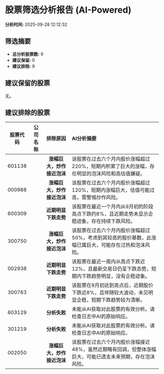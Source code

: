 # 股票筛选分析报告 (AI-Powered)

**分析时间:** 2025-09-28 12:12:32

## 筛选摘要

- **总分析股票数:** 9
- **建议保留:** 0
- **建议排除:** 9

## 建议保留的股票

无。


## 建议排除的股票

| 股票代码 | 公司名称 | 排除原因 | AI分析摘要 |
|:---:|:---:|:---:|:---|
| 601138 |  | **涨幅巨大，炒作接近泡沫** | 该股票在过去六个月内股价涨幅超过220%，短期内积累了巨大的涨幅，存在明显的泡沫风险和高估值嫌疑。 |
| 000988 |  | **涨幅巨大，炒作接近泡沫** | 该股票在过去六个月内股价涨幅超过120%，短期内涨幅巨大，估值可能过高，需警惕炒作风险。 |
| 600309 |  | **近期明显下跌走势** | 该股票在最近一个月内从9月初的阶段高点下跌约8%，且近期走势未显示企稳迹象，存在持续下跌风险。 |
| 300750 |  | **涨幅巨大，炒作接近泡沫** | 该股票在过去六个月内股价涨幅超过50%，考虑到其较高的股价基数，此涨幅已属巨大，可能存在过热和泡沫风险。 |
| 002938 |  | **近期明显下跌走势** | 该股票在最近一周内从高点下跌近12%，且最新交易日仍呈下跌态势，短期内下跌趋势明显，没有企稳迹象。 |
| 300763 |  | **近期明显下跌走势** | 该股票在9月初达到高点后，近期股价下跌近8%，且伴随较大波动，未见明显企稳，短期下跌趋势较为清晰。 |
| 603129 |  | **分析失败** | 未能从AI获取对此股票的有效分析。请检查日志中AI的原始响应。 |
| 301219 |  | **分析失败** | 未能从AI获取对此股票的有效分析。请检查日志中AI的原始响应。 |
| 002050 |  | **涨幅巨大，炒作接近泡沫** | 该股票在过去六个月内股价涨幅接近48%，虽然近期略有回调，但整体涨幅巨大，可能已透支未来预期，存在泡沫风险。 |
